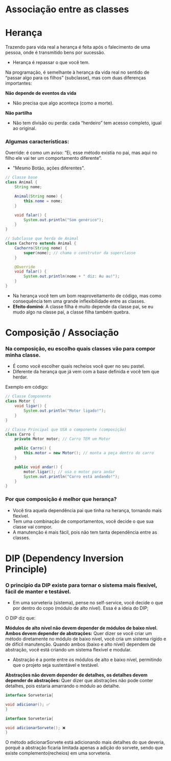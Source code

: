 # Associação entre as classes

# Herança

Trazendo para vida real a herança é feita após o falecimento de uma pessoa, onde é transmitido bens por sucessão.

- Herança é repassar o que você tem.

Na programação, é semelhante à herança da vida real no sentido de “passar algo para os filhos” (subclasse), mas com duas diferenças importantes:

**Não depende de eventos da vida**

- Não precisa que algo aconteça (como a morte).

**Não partilha**

- Não tem divisão ou perda: cada “herdeiro” tem acesso completo, igual ao original.

### **Algumas características:**

Override: é como um aviso: “Ei, esse método existia no pai, mas aqui no filho ele vai ter um comportamento diferente”.

- "Mesmo Botão, ações diferentes".

```java
// Classe base
class Animal {
    String nome;

    Animal(String nome) {
        this.nome = nome;
    }

    void falar() {
        System.out.println("Som genérico");
    }
}
```

```java
// Subclasse que herda de Animal
class Cachorro extends Animal {
    Cachorro(String nome) {
        super(nome); // chama o construtor da superclasse
    }

    @Override
    void falar() {
        System.out.println(nome + " diz: Au au!");
    }
}
```

- Na herança você tem um bom reaproveitamento de código, mas como consequência tem uma grande inflexibilidade entre as classes.
- **Efeito dominó**: A classe filha é muito depende da classe pai, se eu mudo algo na classe pai, a classe filha também quebra.

# **Composição / Associação**

### **Na composição, eu escolho quais classes vão para compor minha classe.**

- É como você escolher quais recheios você quer no seu pastel.
- Diferente da herança que já vem com a base definida e você tem que herdar.

Exemplo em código:

```java
// Classe Componente
class Motor {
    void ligar() {
        System.out.println("Motor ligado!");
    }
}
```

```java
// Classe Principal que USA o componente (composição)
class Carro {
    private Motor motor; // Carro TEM um Motor

    public Carro() {
        this.motor = new Motor(); // monta a peça dentro do carro
    }

    public void andar() {
        motor.ligar(); // usa o motor para andar
        System.out.println("Carro está andando!");
    }
}
```

### Por que composição é melhor que herança?

- Você tira aquela dependência pai que tinha na herança, tornando mais flexível.
- Tem uma combinação de comportamentos, você decide o que sua classe vai compor.
- A manutenção é mais fácil, pois não tem tanta dependência entre as classes.

# **DIP (Dependency Inversion Principle)**

### O princípio da DIP existe para tornar o sistema mais flexível, fácil de manter e testável.

- Em uma sorveteria (sistema), pense no self-service, você decide o que por dentro do copo (módulo de alto nível). Essa é a ideia do DIP;

O DIP diz que:

**Módulos de alto nível não devem depender de módulos de baixo nível. Ambos devem depender de abstrações:** Quer dizer se você criar um método diretamente no módulo de baixo nível, você cria um sistema rígido e de difícil manutenção. Quando ambos (baixo e alto nível) dependem de abstração, você está criando um sistema flexível e modular.

- Abstração é a ponte entre os módulos de alto e baixo nível, permitindo que o projeto seja sustentável e testável.

**Abstrações não devem depender de detalhes,  os detalhes devem depender de abstrações:** Quer dizer que abstrações não pode conter detalhes, pois estaria amarrando o módulo ao detalhe.

```java
interface Sorveteria{

void adicionar(); ✅
}
```

```java
interface Sorveteria{

void adicionarSorvete(); ❌
}
```

O método adicionarSorvete está adicionando mais detalhes do que deveria, porquê a abstração ficaria limitada apenas a adição do sorvete, sendo que existe complemento(recheios) em uma sorveteria.